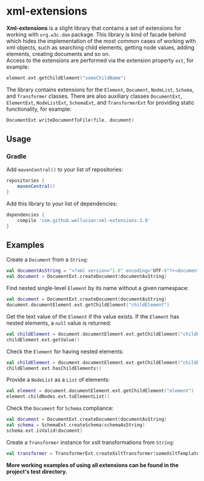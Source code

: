 # xml-extensions
**Xml-extensions** is a slight library that contains a set of extensions for working with `org.w3c.dom` package. This library is kind of facade behind which hides the implementation of the most common cases of working with xml objects, such as searching child elements, getting node values, adding elements, creating documents and so on.
<br />Access to the extensions are performed via the extension property `ext`, for example:
```kotlin
element.ext.getChildElement("someChildName")
```
The library contains extensions for the `Element`, `Document`, `NodeList`, `Schema`, and `Transformer` classes. There are also auxiliary classes `DocumentExt`, `ElementExt`, `NodeListExt`, `SchemaExt`, and `TransformerExt` for providing static functionality, for example:
```kotlin
DocumentExt.writeDocumentToFile(file, document)
```

## Usage

### Gradle
Add `mavenCentral()` to your list of repositories:
```groovy
repositories {
    mavenCentral()
}
```

Add this library to your list of dependencies:
```groovy
dependencies {
    compile 'com.github.wellusion:xml-extensions:1.0'
}
```

## Examples
Create a `Document` from a `String`:
```kotlin                   
val documentAsString = "<?xml version="1.0" encoding="UTF-8"?><document></docuemnt>"
val document = DocumentExt.createDocument(documentAsString)
```
Find nested single-level `Element` by its name without a given namespace:
```kotlin 
val document = DocumentExt.createDocument(documentAsString)
document.documentElement.ext.getChildElement("childElement")
```
Get the text value of the `Element` if the value exists. If the `Element` has nested elements, a `null` value is returned:
```kotlin 
val childElement = document.documentElement.ext.getChildElement("childElement")
childElement.ext.getValue()
```
Check the `Element` for having nested elements:
```kotlin                                                                      
val childElement = document.documentElement.ext.getChildElement("childElement")
childElement.ext.hasChildElements()
```
Provide a `NodeList` as a `List` of elements:
``` kotlin   
val element = document.documentElement.ext.getChildElement("element")
element.childNodes.ext.toElementList()
```
Check the `Document` for `Schema` compliance:
```kotlin                                                  
val document = DocumentExt.createDocument(documentAsString)
val schema = SchemaExt.createSchema(schemaAsString)
schema.ext.isValid(document)
```
Create a `Transformer` instance for xslt transformations from `String`:
```kotlin 
val transformer = TransformerExt.createXsltTransformer(someXsltTemplate)
```                                                           

**More working examples of using all extensions can be found in the project's test directory.**
